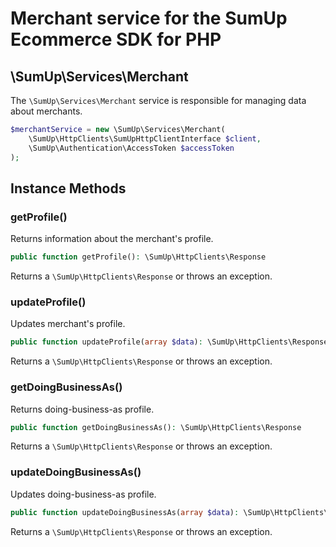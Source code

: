 # Merchant service for the SumUp Ecommerce SDK for PHP

## \SumUp\Services\Merchant

The `\SumUp\Services\Merchant` service is responsible for managing data about merchants.

```php
$merchantService = new \SumUp\Services\Merchant(
    \SumUp\HttpClients\SumUpHttpClientInterface $client,
    \SumUp\Authentication\AccessToken $accessToken
);
```

## Instance Methods

### getProfile()

Returns information about the merchant's profile.

```php
public function getProfile(): \SumUp\HttpClients\Response
```

Returns a `\SumUp\HttpClients\Response` or throws an exception.

### updateProfile()

Updates merchant's profile.

```php
public function updateProfile(array $data): \SumUp\HttpClients\Response
```

Returns a `\SumUp\HttpClients\Response` or throws an exception.

### getDoingBusinessAs()

Returns doing-business-as profile.

```php
public function getDoingBusinessAs(): \SumUp\HttpClients\Response
```

Returns a `\SumUp\HttpClients\Response` or throws an exception.

### updateDoingBusinessAs()

Updates doing-business-as profile.

```php
public function updateDoingBusinessAs(array $data): \SumUp\HttpClients\Response
```

Returns a `\SumUp\HttpClients\Response` or throws an exception.
